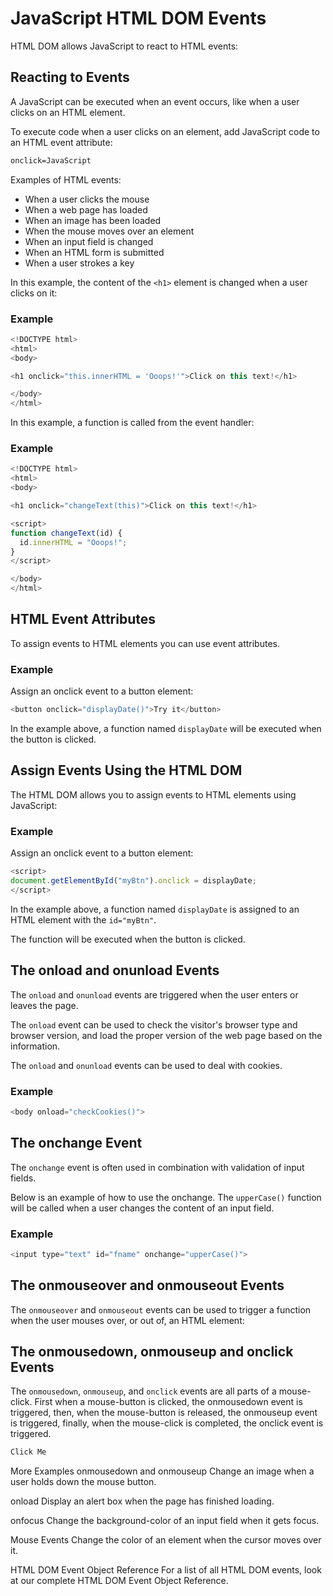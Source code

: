 # JavaScript HTML DOM Events
HTML DOM allows JavaScript to react to HTML events:


## Reacting to Events
A JavaScript can be executed when an event occurs, like when a user clicks on an HTML element.

To execute code when a user clicks on an element, add JavaScript code to an HTML event attribute:

```html
onclick=JavaScript
```

Examples of HTML events:

* When a user clicks the mouse
* When a web page has loaded
* When an image has been loaded
* When the mouse moves over an element
* When an input field is changed
* When an HTML form is submitted
* When a user strokes a key

In this example, the content of the `<h1>` element is changed when a user clicks on it:

### Example
```js
<!DOCTYPE html>
<html>
<body>

<h1 onclick="this.innerHTML = 'Ooops!'">Click on this text!</h1>

</body>
</html>
```

In this example, a function is called from the event handler:

### Example
```js
<!DOCTYPE html>
<html>
<body>

<h1 onclick="changeText(this)">Click on this text!</h1>

<script>
function changeText(id) {
  id.innerHTML = "Ooops!";
}
</script>

</body>
</html>
```



## HTML Event Attributes
To assign events to HTML elements you can use event attributes.

### Example
Assign an onclick event to a button element:

```js
<button onclick="displayDate()">Try it</button>
```

In the example above, a function named `displayDate` will be executed when the button is clicked.


## Assign Events Using the HTML DOM
The HTML DOM allows you to assign events to HTML elements using JavaScript:

### Example
Assign an onclick event to a button element:
```js
<script>
document.getElementById("myBtn").onclick = displayDate;
</script>
```

In the example above, a function named `displayDate` is assigned to an HTML element with the `id="myBtn"`.

The function will be executed when the button is clicked.


## The onload and onunload Events
The `onload` and `onunload` events are triggered when the user enters or leaves the page.

The `onload` event can be used to check the visitor's browser type and browser version, and load the proper version of the web page based on the information.

The `onload` and `onunload` events can be used to deal with cookies.

### Example
```js
<body onload="checkCookies()">
```


## The onchange Event
The `onchange` event is often used in combination with validation of input fields.

Below is an example of how to use the onchange. The `upperCase()` function will be called when a user changes the content of an input field.

### Example
```js
<input type="text" id="fname" onchange="upperCase()">
```


## The onmouseover and onmouseout Events
The `onmouseover` and `onmouseout` events can be used to trigger a function when the user mouses over, or out of, an HTML element:


## The onmousedown, onmouseup and onclick Events
The `onmousedown`, `onmouseup`, and `onclick` events are all parts of a mouse-click. First when a mouse-button is clicked, the onmousedown event is triggered, then, when the mouse-button is released, the onmouseup event is triggered, finally, when the mouse-click is completed, the onclick event is triggered.
```html
Click Me
```


More Examples
onmousedown and onmouseup
Change an image when a user holds down the mouse button.

onload
Display an alert box when the page has finished loading.

onfocus
Change the background-color of an input field when it gets focus.

Mouse Events
Change the color of an element when the cursor moves over it.

HTML DOM Event Object Reference
For a list of all HTML DOM events, look at our complete HTML DOM Event Object Reference.